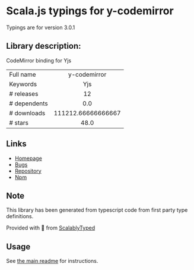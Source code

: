 
# Scala.js typings for y-codemirror

Typings are for version 3.0.1

## Library description:
CodeMirror binding for Yjs

|                    |                 |
| ------------------ | :-------------: |
| Full name          | y-codemirror |
| Keywords           | Yjs |
| # releases         | 12 |
| # dependents       | 0.0 |
| # downloads        | 111212.66666666667 |
| # stars            | 48.0 |

## Links
- [Homepage](https://github.com/yjs/y-codemirror#readme)
- [Bugs](https://github.com/yjs/y-codemirror/issues)
- [Repository](https://github.com/yjs/y-codemirror)
- [Npm](https://www.npmjs.com/package/y-codemirror)
    


## Note
This library has been generated from typescript code from first party type definitions.

Provided with :purple_heart: from [ScalablyTyped](https://github.com/oyvindberg/ScalablyTyped)

## Usage
See [the main readme](../../readme.md) for instructions.


